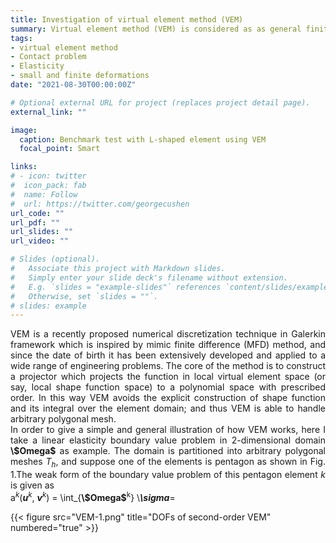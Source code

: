 ```yaml
---
title: Investigation of virtual element method (VEM)
summary: Virtual element method (VEM) is considered as as general finite element method because it can be used for any arbitrary polygon meshes. 
tags:
- virtual element method
- Contact problem
- Elasticity
- small and finite deformations
date: "2021-08-30T00:00:00Z"

# Optional external URL for project (replaces project detail page).
external_link: ""

image:
  caption: Benchmark test with L-shaped element using VEM
  focal_point: Smart

links:
# - icon: twitter
#  icon_pack: fab
#  name: Follow
#  url: https://twitter.com/georgecushen
url_code: ""
url_pdf: ""
url_slides: ""
url_video: ""

# Slides (optional).
#   Associate this project with Markdown slides.
#   Simply enter your slide deck's filename without extension.
#   E.g. `slides = "example-slides"` references `content/slides/example-slides.md`.
#   Otherwise, set `slides = ""`.
# slides: example
---
```

<DIV align="justify">
  VEM is a recently proposed numerical discretization technique in Galerkin framework which is inspired by mimic finite difference (MFD) method, and since the date of birth it has been extensively developed and applied to a wide range of engineering problems. The core of the method is to construct a projector which projects the function in local virtual element space (or say, local shape function space) to a polynomial space with prescribed order. In this way VEM avoids the explicit construction of shape function and its integral over the element domain; and thus VEM is able to handle arbitrary polygonal mesh.<br/>
  
</DIV>   
<DIV align="justify"> 
  In order to give a simple and general illustration of how VEM works, here I take a linear elasticity boundary value problem in 2-dimensional domain <b>\$Omega$</b> as example. The domain is partitioned into arbitrary polygonal meshes <i>T<sub>h</sub></i>, and suppose one of the elements is pentagon as shown in Fig. 1.The weak form of the boundary value problem of this pentagon element <i>k</i> is given as <br/>
  a<sup><i>k</i></sup>(<i><b>u</b><sup>k</sup></i>, <i><b>v</b><sup>k</sup></i>) = \int_{<b>\$Omega$</b><sup>k</sup>} \<i><b>\sigma</b></i>= 
  
</DIV> 
  
  
{{< figure src="VEM-1.png" title="DOFs of second-order VEM" numbered="true" >}}

